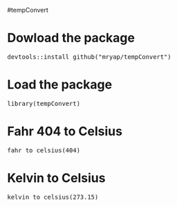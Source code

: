#tempConvert


# Dowload the package
<pre>devtools::install_github("mryap/tempConvert")</pre>

# Load the package 
<pre>library(tempConvert)</pre>

# Fahr 404 to Celsius
<pre>fahr_to_celsius(404)</pre>

# Kelvin to Celsius
<pre>kelvin_to_celsius(273.15)</pre>

